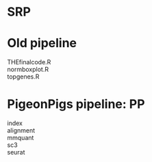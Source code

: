 # SRP


# Old pipeline
THEfinalcode.R\
normboxplot.R\
topgenes.R 

# PigeonPigs pipeline: PP 
index \
alignment \
mmquant \
sc3 \
seurat

